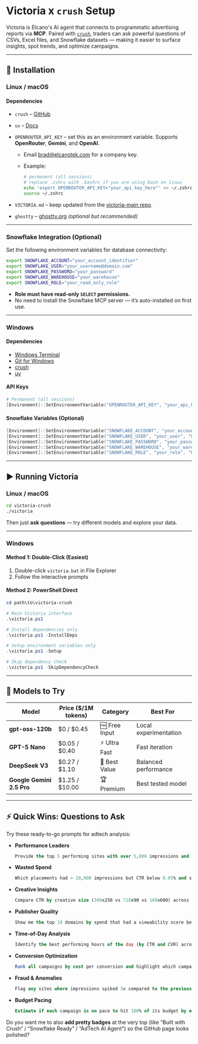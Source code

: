 # Victoria x `crush` Setup

Victoria is Elcano's AI agent that connects to programmatic advertising reports via **MCP**. Paired with [`crush`](https://github.com/charmbracelet/crush), traders can ask powerful questions of CSVs, Excel files, and Snowflake datasets — making it easier to surface insights, spot trends, and optimize campaigns.

---

## 🚀 Installation

### Linux / macOS

#### Dependencies

* `crush` – [GitHub](https://github.com/charmbracelet/crush)
* `uv` – [Docs](https://docs.astral.sh/uv/getting-started/installation/)
* `OPENROUTER_API_KEY` – set this as an environment variable. Supports **OpenRouter**, **Gemini**, and **OpenAI**.

  * Email [brad@elcanotek.com](mailto:brad@elcanotek.com) for a company key.
  * Example:

    ```bash
    # permanent (all sessions)
    # replace .zshrc with .bashrc if you are using bash on linux
    echo 'export OPENROUTER_API_KEY="your_api_key_here"' >> ~/.zshrc
    source ~/.zshrc
    ```
* `VICTORIA.md` – keep updated from the [victoria-main repo](https://github.com/ElcanoTek/victoria-main).
* `ghostty` – [ghostty.org](https://ghostty.org/) *(optional but recommended)*

---

### Snowflake Integration (Optional)

Set the following environment variables for database connectivity:

```bash
export SNOWFLAKE_ACCOUNT="your_account_identifier"
export SNOWFLAKE_USER="your_username@domain.com"
export SNOWFLAKE_PASSWORD="your_password"
export SNOWFLAKE_WAREHOUSE="your_warehouse"
export SNOWFLAKE_ROLE="your_read_only_role"
```

* **Role must have read-only `SELECT` permissions.**
* No need to install the Snowflake MCP server — it’s auto-installed on first use.

---

### Windows

#### Dependencies

* [Windows Terminal](https://aka.ms/terminal)
* [Git for Windows](https://git-scm.com/download/win)
* [crush](https://github.com/charmbracelet/crush)
* [uv](https://docs.astral.sh/uv/getting-started/installation/)

#### API Keys

```powershell
# Permanent (all sessions)
[Environment]::SetEnvironmentVariable("OPENROUTER_API_KEY", "your_api_key_here", "User")
```

#### Snowflake Variables (Optional)

```powershell
[Environment]::SetEnvironmentVariable("SNOWFLAKE_ACCOUNT", "your_account", "User")
[Environment]::SetEnvironmentVariable("SNOWFLAKE_USER", "your_user", "User")
[Environment]::SetEnvironmentVariable("SNOWFLAKE_PASSWORD", "your_password", "User")
[Environment]::SetEnvironmentVariable("SNOWFLAKE_WAREHOUSE", "your_warehouse", "User")
[Environment]::SetEnvironmentVariable("SNOWFLAKE_ROLE", "your_role", "User")
```

---

## ▶️ Running Victoria

### Linux / macOS

```bash
cd victoria-crush
./victoria
```

Then just **ask questions** — try different models and explore your data.

---

### Windows

#### Method 1: Double-Click (Easiest)

1. Double-click `victoria.bat` in File Explorer
2. Follow the interactive prompts

#### Method 2: PowerShell Direct

```powershell
cd path\to\victoria-crush

# Main Victoria interface
.\victoria.ps1

# Install dependencies only
.\victoria.ps1 -InstallDeps

# Setup environment variables only
.\victoria.ps1 -Setup

# Skip dependency check
.\victoria.ps1 -SkipDependencyCheck
```

---

## 🧠 Models to Try

| Model                     | Price (\$/1M tokens) | Category      | Best For              |
| ------------------------- | -------------------- | ------------- | --------------------- |
| **gpt-oss-120b**          | \$0 / \$0.45         | 🆓 Free Input | Local experimentation |
| **GPT-5 Nano**            | \$0.05 / \$0.40      | ⚡ Ultra Fast  | Fast iteration        |
| **DeepSeek V3**           | \$0.27 / \$1.10      | 🎯 Best Value | Balanced performance  |
| **Google Gemini 2.5 Pro** | \$1.25 / \$10.00     | 🏆 Premium    | Best tested model     |

---

## ⚡ Quick Wins: Questions to Ask

Try these ready-to-go prompts for adtech analysis:

* **Performance Leaders**

  ```sql
  Provide the top 5 performing sites with over 5,000 impressions and the highest CTR, aggregated across the entire site rather than by individual day
  ```

* **Wasted Spend**

  ```sql
  Which placements had > 10,000 impressions but CTR below 0.05% and should be excluded from the buy?
  ```

* **Creative Insights**

  ```sql
  Compare CTR by creative size (300x250 vs 728x90 vs 160x600) across all campaigns last week
  ```

* **Publisher Quality**

  ```sql
  Show me the top 10 domains by spend that had a viewability score below 50%
  ```

* **Time-of-Day Analysis**

  ```sql
  Identify the best performing hours of the day (by CTR and CVR) across all campaigns
  ```

* **Conversion Optimization**

  ```sql
  Rank all campaigns by cost per conversion and highlight which campaigns are above the average CPA
  ```

* **Fraud & Anomalies**

  ```sql
  Flag any sites where impressions spiked 5x compared to the previous day but conversions did not increase
  ```

* **Budget Pacing**

  ```sql
  Estimate if each campaign is on pace to hit 100% of its budget by end of the month based on daily spend rates
  ```

Do you want me to also **add pretty badges** at the very top (like “Built with Crush” / “Snowflake Ready” / “AdTech AI Agent”) so the GitHub page looks polished?
